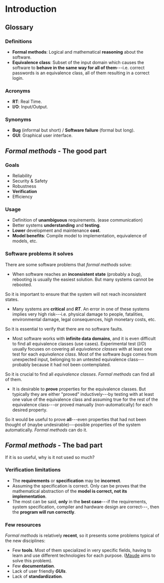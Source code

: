 # Introduction

## Glossary

### Definitions

- **Formal methods**: Logical and mathematical **reasoning** about the software.
- **Equivalence class**: Subset of the input domain which causes the software to **behave in the same way for all of them**---i.e. correct passwords is an equivalence class, all of them resulting in a correct login.

### Acronyms

- **RT**: Real Time.
- **I/O**: Input/Output.

### Synonyms

- **Bug** (informal but short) / **Software failure** (formal but long). 
- **GUI**: Graphical user interface.

## _Formal methods_ - The good part 

### Goals

- Reliability 
- Security & Safety
- Robustness
- **Verification**
- Efficiency

### Usage

- Definition of **unambiguous** requirements. (ease communication)
- Better systems **understanding** and **testing**. 
- **Lower** development and maintenance **cost**.
- **Model benefits**: Compile model to implementation, equivalence of models, etc. 

### Software problems it solves

There are some software problems that _formal methods_ solve:

- When software reaches an **inconsistent state** (probably a _bug_), rebooting is usually the easiest solution. But many systems cannot be rebooted. 

So it is important to ensure that the system will not reach inconsistent states.

- Many systems are **critical** and **_RT_**. An error in one of these systems implies very high risk---i.e. physical damage to people, fatalities, environmental damage, legal consequences, high monetary costs, etc. 

So it is essential to verify that there are no software faults.

- Most software works with **infinite data domains**, and it is even difficult to find all equivalence classes (use cases). Experimental test (_I/O_) usually focuses on covering all _equivalence classes_ with at least one test for each _equivalence class_. Most of the software _bugs_ comes from unexpected input, belonging to an untested equivalence class---probably because it had not been contemplated. 

So it is crucial to find all _equivalence classes_. _Formal methods_ can find all of them. 

- It is desirable to **prove** properties for the equivalence classes. But typically they are either "proved" inductively---by testing with at least one value of the equivalence class and assuming true for the rest of the equivalence class---or proved manually (non-automatically) for each desired property. 

So it would be useful to prove **all**---even properties that had not been thought of (maybe undesirable)---posible properties of the system automatically. _Formal methods_ can do it.

## _Formal methods_ - The bad part

If it is so useful, why is it not used so much?

### Verification limitations

- The **requirements** or **specification** may be **incorrect**. 
- Assuming the specification is correct. Only can be proves that the mathematical abstraction of the **model is correct, not its implementation**.  
- The most can be said, **only** in the **best case**---if the requirements, system specification, compiler and hardware design are correct---, then the **program will run correctly**.

### Few resources

_Formal methods_ is relatively **recent**, so it presents some problems typical of the new disciplines:

- Few **tools**. Most of them specialized in very specific fields, having to learn and use different technologies for each purpose. ([Maude](https://maude.cs.illinois.edu) aims to solve this problem).
- Few **documentation**.
- Lack of user friendly **_GUIs_**.
- Lack of **standardization**. 

